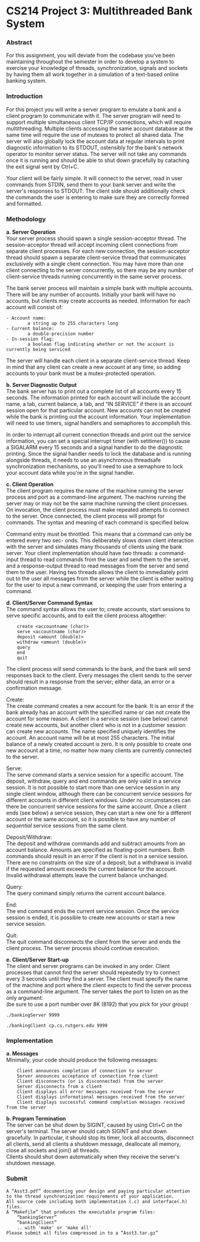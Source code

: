# CS214 Project 3: Multithreaded Bank System

### Abstract
For this assignment, you will deviate from the codebase you've been maintaining throughout the
semester in order to develop a system to exercise your knowledge of threads, synchronization, signals
and sockets by having them all work together in a simulation of a text-based online banking system.

### Introduction
For this project you will write a server program to emulate a bank and a client program to communicate
with it. The server program will need to support multiple simultaneous client TCP/IP connections,
which will require multithreading. Multiple clients accessing the same account database at the same
time will require the use of mutexes to protect all shared data. The server will also globally lock the
account data at regular intervals to print diagnostic information to its STDOUT, ostensibly for the
bank's network operator to monitor server status. The server will not take any commands once it is
running and should be able to shut down gracefully by cataching the exit signal sent by Ctrl+C.

Your client will be fairly simple. It will connect to the server, read in user commands from STDIN,
send them to your bank server and write the server's responses to STDOUT. The client side should
additionally check the commands the user is entering to make sure they are correctly formed and
formatted.

### Methodology
**a. Server Operation**  
Your server process should spawn a single session-acceptor thread. The session-acceptor thread will
accept incoming client connections from separate client processes. For each new connection, the
session-acceptor thread should spawn a separate client-service thread that communicates exclusively
with a single client connection. You may have more than one client connecting to the server
concurrently, so there may be any number of client-service threads running concurrently in the same
server process.

The bank server process will maintain a simple bank with multiple accounts. There will be any number
of accounts. Initially your bank will have no accounts, but clients may create accounts
as needed. Information for each account will consist of:

    - Account name:  
            a string up to 255 characters long
    - Current balance:  
            a double-precision number
    - In-session flag:  
            a boolean flag indicating whether or not the account is currently being serviced

The server will handle each client in a separate client-service thread. Keep in mind that any client
can create a new account at any time, so adding accounts to your bank must be a mutex-protected
operation.


**b. Server Diagnostic Output**  
The bank server has to print out a complete list of all accounts every 15 seconds. The information
printed for each account will include the account name, a tab, current balance, a tab, and “IN
SERVICE” if there is an account session open for that particular account. New accounts can not be
created while the bank is printing out the account information. Your implementation will need to use
timers, signal handlers and semaphores to accomplish this.

In order to interrupt all current connection threads and print out the service information, you can set a
special interrupt timer (with setitimer()) to cause a SIGALARM every 15 seconds and a signal handler
to do the diagnostic printing. Since the signal handler needs to lock the database and is running
alongside threads, it needs to use an asynchronous threadsafe synchronization mechanisms, so you'll
need to use a semaphore to lock your account data while you're in the signal handler.

**c. Client Operation**  
The client program requires the name of the machine running the server process and port as a
command-line argument. The machine running the server may or may not be the same machine running
the client processes. On invocation, the client process must make repeated attempts to connect to the
server. Once connected, the client process will prompt for commands. The syntax and meaning of each
command is specified below.

Command entry must be throttled. This means that a command can only be entered every two sec-
onds. This deliberately slows down client interaction with the server and simulates many thousands
of clients using the bank server. Your client implementation should have two threads: a command-
input thread to read commands from the user and send them to the server, and a response-output
thread to read messages from the server and send them to the user. Having two threads allows the client
to immediately print out to the user all messages from the server while the client is either waiting for
the user to input a new command, or keeping the user from entering a command.

**d. Client/Server Command Syntax**  
The command syntax allows the user to; create accounts, start sessions to serve specific accounts,
and to exit the client process altogether:  
```
    create <accountname (char)>
    serve <accountname (char)>
    deposit <amount (double)>
    withdraw <amount (double)>
    query
    end
    quit
```
The client process will send commands to the bank, and the bank will send responses back to the
client. Every messages the client sends to the server should result in a response from the server; either
data, an error or a confirmation message.


Create:  
The create command creates a new account for the bank. It is an error if the bank already has an
account with the specified name or can not create the account for some reason. A client in a service
session (see below) cannot create new accounts, but another client who is not in a customer session can
create new accounts. The name specified uniquely identifies the account. An account name will be at
most 255 characters. The initial balance of a newly created account is zero. It is only possible
to create one new account at a time, no matter how many clients are currently connected to the
server.

Serve:  
The serve command starts a service session for a specific account. The deposit, withdraw,
query and end commands are only valid in a service session. It is not possible to start more
than one service session in any single client window, although there can be concurrent service
sessions for different accounts in different client windows. Under no circumstances can there be
concurrent service sessions for the same account. Once a client ends (see below) a service session, they
can start a new one for a different account or the same account, so it is possible to have any number of
_sequential_ service sessions from the same client.

Deposit/Withdraw:  
The deposit and withdraw commands add and subtract amounts from an account balance.
Amounts are specified as floating-point numbers. Both commands should result in an error if the client
is not in a service session. There are no constraints on the size of a deposit, but a withdrawal is invalid
if the requested amount exceeds the current balance for the account. Invalid withdrawal attempts
leave the current balance unchanged.

Query:  
The query command simply returns the current account balance.

End:  
The end command ends the current service session. Once the service session is ended, it is possible
to create new accounts or start a new service session.

Quit:  
The quit command disconnects the client from the server and ends the client process. The server
process should continue execution.

**e. Client/Server Start-up**  
The client and server programs can be invoked in any order. Client processes that cannot find the
server should repeatedly try to connect every 3 seconds until they find a server. The client must specify
the name of the machine and port where the client expects to find the server process as a command-line
argument. The server takes the port to listen on as the only argument:  
    (be sure to use a port number over 8K (8192) that you pick for your group)

```
./bankingServer 9999

./bankingClient cp.cs.rutgers.edu 9999
```

### Implementation
**a. Messages**  
Minimally, your code should produce the following messages:
```
    Client announces completion of connection to server
    Server announces acceptance of connection from client
    Client disconnects (or is disconnected) from the server
    Server disconnects from a client
    Client displays all error messages received from the server
    Client displays informational messages received from the server
    Client displays successful command completion messages received from the server
```

**b. Program Termination**  
The server can be shut down by SIGINT, caused by using Ctrl+C on the server's terminal.
The server should catch SIGINT and shut down gracefully. In particular, it should stop its timer, lock
all accounts, disconnect all clients, send all clients a shutdown message, deallocate all memory, close
all sockets and join() all threads.  
Clients should shut down automatically when they receive the server's shutdown message.

### Submit
    A “Asst3.pdf” documenting your design and paying particular attention to the thread synchronization requirements of your application.
    All source code including both implementation (.c) and interface(.h) files.
    A “Makefile” that produces the executable program files:
        “bankingServer”
        “bankingClient”
        .. with 'make' or 'make all'
    Please submit all files compressed in to a “Asst3.tar.gz”

